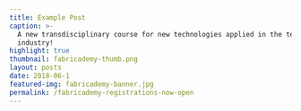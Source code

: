```yaml
---
title: Example Post
caption: >-
  A new transdisciplinary course for new technologies applied in the textile
  industry!
highlight: true
thumbnail: fabricademy-thumb.png
layout: posts
date: 2018-06-1
featured-img: fabricademy-banner.jpg
permalink: /fabricademy-registrations-now-open
---
```

